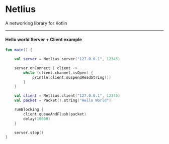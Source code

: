 # Netlius
A networking library for Kotlin

---

#### Hello world Server + Client example
```kotlin
fun main() {

    val server = Netlius.server("127.0.0.1", 12345)

    server.onConnect { client ->
        while (client.channel.isOpen) {
            println(client.suspendReadString())
        }
    }

    val client = Netlius.client("127.0.0.1", 12345)
    val packet = Packet().string("Hello World")

    runBlocking {
        client.queueAndFlush(packet)
        delay(10000)
    }

    server.stop()
}
```


